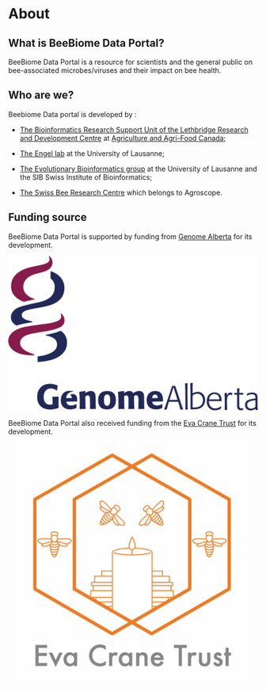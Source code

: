 # About

## What is BeeBiome Data Portal?

BeeBiome Data Portal is a resource for scientists and the general public on bee-associated microbes/viruses and their impact on bee health.

## Who are we?
Beebiome Data portal is developed by :

- [The Bioinformatics Research Support Unit of the Lethbridge Research and Development Centre](https://profils-profiles.science.gc.ca/en/research-centre/lethbridge-research-and-development-centre) at [Agriculture and Agri-Food Canada](https://agriculture.canada.ca/en/);

- [The Engel lab](https://engelbeelab.com/) at the University of Lausanne;

- [The Evolutionary Bioinformatics group](https://bioinfo.unil.ch/) at the University of Lausanne and the SIB Swiss Institute of Bioinformatics;  

- [The Swiss Bee Research Centre](https://www.agroscope.admin.ch/agroscope/en/home/topics/livestock/bees.html) which belongs to Agroscope.  

## Funding source
BeeBiome Data Portal is supported by funding from [Genome Alberta](https://www.genomealberta.ca/) for its development.  

![Genome Alberta logo](https://github.com/BeeBiome-consortium/beebiome-data-portal/raw/${GITHUB_BRANCH}/beebiome-docs/assets/genome_alberta_logo.jpg)

BeeBiome Data Portal also received funding from the [Eva Crane Trust](https://www.evacranetrust.org/page/eva-crane) for its development.  
![Eva Crane logo](https://github.com/BeeBiome-consortium/beebiome-data-portal/raw/${GITHUB_BRANCH}/beebiome-docs/assets/eva_crane_logo.jpg)
